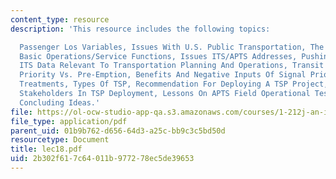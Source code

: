 ```yaml
---
content_type: resource
description: 'This resource includes the following topics:

  Passenger Los Variables, Issues With U.S. Public Transportation, The Challenges,
  Basic Operations/Service Functions, Issues ITS/APTS Addresses, Pushing The Envelope,
  ITS Data Relevant To Transportation Planning And Operations, Transit Signal Priority,
  Priority Vs. Pre-Emption, Benefits And Negative Inputs Of Signal Priority, Priority
  Treatments, Types Of TSP, Recommendation For Deploying A TSP Project, Steps And
  Stakeholders In TSP Deployment, Lessons On APTS Field Operational Tests, And Some
  Concluding Ideas.'
file: https://ol-ocw-studio-app-qa.s3.amazonaws.com/courses/1-212j-an-introduction-to-intelligent-transportation-systems-spring-2005/2b302f617c64011b977278ec5de39653_lec18.pdf
file_type: application/pdf
parent_uid: 01b9b762-d656-64d3-a25c-bb9c3c5bd50d
resourcetype: Document
title: lec18.pdf
uid: 2b302f61-7c64-011b-9772-78ec5de39653
---
```

